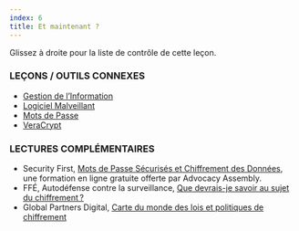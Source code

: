 ```yaml
---
index: 6
title: Et maintenant ?
---
```

Glissez à droite pour la liste de contrôle de cette leçon.

### LEÇONS / OUTILS CONNEXES

*   [Gestion de l’Information](umbrella://information/managing-information)
*   [Logiciel Malveillant](umbrella://information/malware)
*   [Mots de Passe](umbrella://information/passwords/beginner)
*   [VeraCrypt](umbrella://tools/files/s_veracrypt.md)

### LECTURES COMPLÉMENTAIRES

*   Security First, [Mots de Passe Sécurisés et Chiffrement des Données](https://advocacyassembly.org/en/courses/31/#/chapter/1/lesson/1), une formation en ligne gratuite offerte par Advocacy Assembly.
*   FFÉ, Autodéfense contre la surveillance, [Que devrais-je savoir au sujet du chiffrement ?](https://ssd.eff.org/fr/module/que-devrais-je-savoir-au-sujet-du-chiffrement%E2%80%89)
*   Global Partners Digital, [Carte du monde des lois et politiques de chiffrement](https://www.gp-digital.org/world-map-of-encryption/)
